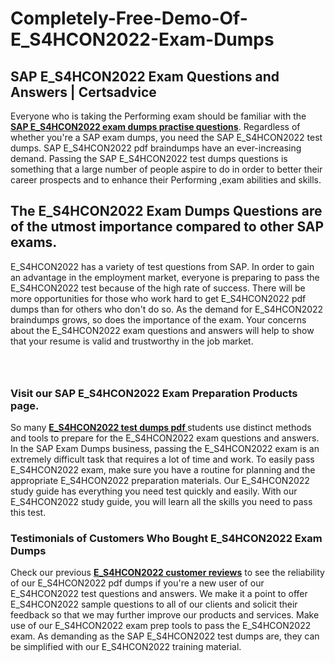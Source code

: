 # Completely-Free-Demo-Of-E_S4HCON2022-Exam-Dumps
<h2><strong>SAP E_S4HCON2022 Exam Questions and Answers | Certsadvice</strong></h2> <p>Everyone who is taking the Performing exam should be familiar with the <a href="http://www.certsadvice.com/sap/e_s4hcon2022-practice-questions"><strong>SAP E_S4HCON2022 exam dumps practise questions</strong></a>. Regardless of whether you&#39;re a SAP exam dumps, you need the SAP E_S4HCON2022 test dumps. SAP E_S4HCON2022 pdf braindumps have an ever-increasing demand. Passing the SAP E_S4HCON2022 test dumps questions is something that a large number of people aspire to do in order to better their career prospects and to enhance their Performing ,exam abilities and skills.</p> <h2><strong>The E_S4HCON2022 Exam Dumps Questions are of the utmost importance compared to other SAP exams.</strong></h2> <p>E_S4HCON2022 has a variety of test questions from SAP. In order to gain an advantage in the employment market, everyone is preparing to pass the E_S4HCON2022 test because of the high rate of success. There will be more opportunities for those who work hard to get E_S4HCON2022 pdf dumps than for others who don&#39;t do so. As the demand for E_S4HCON2022 braindumps grows, so does the importance of the exam. Your concerns about the E_S4HCON2022 exam questions and answers will help to show that your resume is valid and trustworthy in the job market.</p> <p><a href="http://www.certsadvice.com/sap/e_s4hcon2022-practice-questions" style="display: block; padding: 1em 0; text-align: center; "><img alt="" src="https://1.bp.blogspot.com/-RUOr8Wn-CRk/YUYAxC8kcHI/AAAAAAAAAnw/F7BbdI3tw8QDj5z8iX0vQAioQzKiUxduwCLcBGAsYHQ/s0/unnamed.jpg" /></a></p> <h3><strong>Visit our SAP E_S4HCON2022 Exam Preparation Products page.</strong></h3> <p>So many <a href="http://www.certsadvice.com/sap/e_s4hcon2022-practice-questions"><strong>E_S4HCON2022 test dumps pdf </strong></a>students use distinct methods and tools to prepare for the E_S4HCON2022 exam questions and answers. In the SAP Exam Dumps business, passing the E_S4HCON2022 exam is an extremely difficult task that requires a lot of time and work. To easily pass E_S4HCON2022 exam, make sure you have a routine for planning and the appropriate E_S4HCON2022 preparation materials. Our E_S4HCON2022 study guide has everything you need test quickly and easily. With our E_S4HCON2022 study guide, you will learn all the skills you need to pass this test.</p> <h3><strong>Testimonials of Customers Who Bought E_S4HCON2022 Exam Dumps</strong></h3> <p>Check our previous <a href="http://www.certsadvice.com/sap/e_s4hcon2022-practice-questions"><strong>E_S4HCON2022 customer reviews</strong></a> to see the reliability of our E_S4HCON2022 pdf dumps if you&#39;re a new user of our E_S4HCON2022 test questions and answers. We make it a point to offer E_S4HCON2022 sample questions to all of our clients and solicit their feedback so that we may further improve our products and services. Make use of our E_S4HCON2022 exam prep tools to pass the E_S4HCON2022 exam. As demanding as the SAP E_S4HCON2022 test dumps are, they can be simplified with our E_S4HCON2022 training material.</p>
